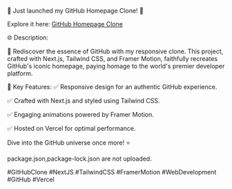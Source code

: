 🚀 Just launched my GitHub Homepage Clone! 🌟

Explore it here: [GitHub Homepage Clone](https://github-homepage-clone-by-shashi.vercel.app/)


🌐 Description:

📌 Rediscover the essence of GitHub with my responsive clone. This project, crafted with Next.js, Tailwind CSS, and Framer Motion, faithfully recreates GitHub's iconic homepage, paying homage to the world's premier developer platform.


🚀 Key Features:
✅ Responsive design for an authentic GitHub experience.

✅ Crafted with Next.js and styled using Tailwind CSS.

✅ Engaging animations powered by Framer Motion.

✅ Hosted on Vercel for optimal performance.


Dive into the GitHub universe once more! ⭐️

package.json,package-lock.json are not uploaded.

#GitHubClone #NextJS #TailwindCSS #FramerMotion #WebDevelopment #GitHub #Vercel
